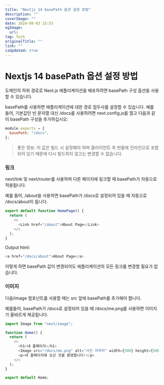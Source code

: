 ```yaml
---
title: "Nextjs 14 basePath 옵션 설정 방법"
description: ""
coverImage: ""
date: 2024-08-03 15:53
ogImage: 
  url: 
tag: Tech
originalTitle: ""
link: ""
isUpdated: true
---
```






# Nextjs 14 basePath 옵션 설정 방법

도메인의 하위 경로로 Next.js 애플리케이션을 배포하려면 basePath 구성 옵션을 사용할 수 있습니다.

basePath를 사용하면 애플리케이션에 대한 경로 접두사를 설정할 수 있습니다. 예를 들어, 기본값인 빈 문자열 대신 /docs를 사용하려면 next.config.js를 열고 다음과 같이 basePath 구성을 추가하십시오:

```js
module.exports = {
  basePath: "/docs",
};
```

<div class="content-ad"></div>

> 좋은 정보: 이 값은 빌드 시 설정해야 하며 클라이언트 측 번들에 인라인으로 포함되어 있기 때문에 다시 빌드하지 않고는 변경할 수 없습니다.

### 링크

next/link 및 next/router를 사용하여 다른 페이지에 링크할 때 basePath가 자동으로 적용됩니다.

예를 들어, /about을 사용하면 basePath가 /docs로 설정되어 있을 때 자동으로 /docs/about이 됩니다.

<div class="content-ad"></div>

```js
export default function HomePage() {
  return (
    <>
      <Link href="/about">About Page</Link>
    </>
  );
}
```

Output html:

```js
<a href="/docs/about">About Page</a>
```

이렇게 하면 basePath 값이 변경되어도 애플리케이션의 모든 링크를 변경할 필요가 없습니다.

<div class="content-ad"></div>

### 이미지

다음/image 컴포넌트를 사용할 때는 src 앞에 basePath를 추가해야 합니다.

예를들어, basePath가 /docs로 설정되어 있을 때 /docs/me.png를 사용하면 이미지가 올바르게 제공됩니다.

```js
import Image from "next/image";

function Home() {
  return (
    <>
      <h1>내 홈페이지</h1>
      <Image src="/docs/me.png" alt="사진 저작자" width={500} height={500} />
      <p>내 홈페이지에 오신 것을 환영합니다!</p>
    </>
  );
}

export default Home;
```

<div class="content-ad"></div>
